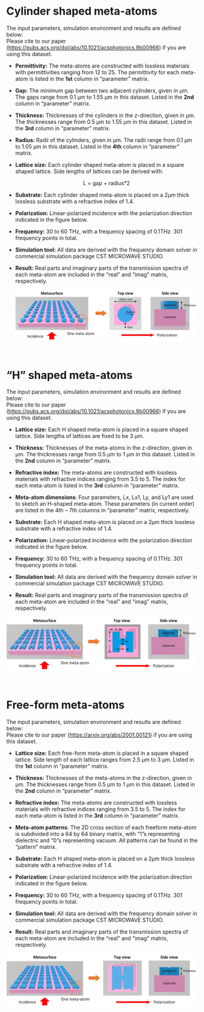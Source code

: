 # Cylinder shaped meta-atoms

The input parameters, simulation environment and results are defined below:  
Please cite to our paper (https://pubs.acs.org/doi/abs/10.1021/acsphotonics.9b00966) if you are using this dataset.

-   **Permittivity:** The meta-atoms are constructed with lossless materials
    with permittivities ranging from 12 to 25. The permittivity for each
    meta-atom is listed in the **1st** column in “parameter” matrix.

-   **Gap:** The minimum gap between two adjacent cylinders, given in µm. The
    gaps range from 0.1 µm to 1.55 µm in this dataset. Listed in the **2nd**
    column in “parameter” matrix.

-   **Thickness:** Thicknesses of the cylinders in the z-direction, given in µm.
    The thicknesses range from 0.5 µm to 1.55 µm in this dataset. Listed in the
    **3rd** column in “parameter” matrix.

-   **Radius:** Radii of the cylinders, given in µm. The radii range from 0.1 µm
    to 1.05 µm in this dataset. Listed in the **4th** column in “parameter”
    matrix.

-   **Lattice size:** Each cylinder shaped meta-atom is placed in a square
    shaped lattice. Side lengths of lattices can be derived with:
    <p align="center">L = gap + radius*2</p>                              

-   **Substrate:** Each cylinder shaped meta-atom is placed on a 2µm thick
    lossless substrate with a refractive index of 1.4.

-   **Polarization:** Linear-polarized incidence with the polarization direction
    indicated in the figure below.

-   **Frequency:** 30 to 60 THz, with a frequency spacing of 0.1THz. 301
    frequency points in total.

-   **Simulation tool:** All data are derived with the frequency domain solver
    in commercial simulation package CST MICROWAVE STUDIO.

-   **Result:** Real parts and imaginary parts of the transmission spectra of
    each meta-atom are included in the “real” and “imag” matrix, respectively.
    
    ![image](https://github.com/SensongAn/Meta-atoms-data-sharing/blob/master/pics/cylinder.jpg)
    
    
    
&nbsp;
# “H” shaped meta-atoms

The input parameters, simulation environment and results are defined below:  
Please cite to our paper (https://pubs.acs.org/doi/abs/10.1021/acsphotonics.9b00966) if you are using this dataset.

-   **Lattice size:** Each H shaped meta-atom is placed in a square shaped
    lattice. Side lengths of lattices are fixed to be 3 µm.

-   **Thickness:** Thicknesses of the meta-atoms in the z-direction, given in
    µm. The thicknesses range from 0.5 µm to 1 µm in this dataset. Listed in the
    **2nd** column in “parameter” matrix.

-   **Refractive index:** The meta-atoms are constructed with lossless materials
    with refractive indices ranging from 3.5 to 5. The index for each meta-atom
    is listed in the **3rd** column in “parameter” matrix.

-   **Meta-atom dimensions**: Four parameters, Lx, Lx1, Ly, and Ly1 are used to
    sketch an H-shaped meta-atom. These parameters (in current order) are listed
    in the 4th – 7th columns in “parameter” matrix, respectively.

-   **Substrate:** Each H shaped meta-atom is placed on a 2µm thick lossless
    substrate with a refractive index of 1.4.

-   **Polarization:** Linear-polarized incidence with the polarization direction
    indicated in the figure below.

-   **Frequency:** 30 to 60 THz, with a frequency spacing of 0.1THz. 301
    frequency points in total.

-   **Simulation tool:** All data are derived with the frequency domain solver
    in commercial simulation package CST MICROWAVE STUDIO.

-   **Result:** Real parts and imaginary parts of the transmission spectra of
    each meta-atom are included in the “real” and “imag” matrix, respectively.
    
![image](https://github.com/SensongAn/Meta-atoms-data-sharing/blob/master/pics/H.jpg)



&nbsp;
# Free-form meta-atoms

The input parameters, simulation environment and results are defined below:  
Please cite to our paper (https://arxiv.org/abs/2001.00121) if you are using this dataset.

-   **Lattice size:** Each free-form meta-atom is placed in a square shaped
    lattice. Side length of each lattice ranges from 2.5 µm to 3 µm. Listed in
    the **1st** column in “parameter” matrix.

-   **Thickness:** Thicknesses of the meta-atoms in the z-direction, given in
    µm. The thicknesses range from 0.5 µm to 1 µm in this dataset. Listed in the
    **2nd** column in “parameter” matrix.

-   **Refractive index:** The meta-atoms are constructed with lossless materials
    with refractive indices ranging from 3.5 to 5. The index for each meta-atom
    is listed in the **3rd** column in “parameter” matrix.

-   **Meta-atom patterns**: The 2D cross section of each freeform meta-atom is
    subdivided into a 64 by 64 binary matrix, with “1”s representing dielectric
    and “0”s representing vacuum. All patterns can be found in the “pattern”
    matrix.

-   **Substrate:** Each H shaped meta-atom is placed on a 2µm thick lossless
    substrate with a refractive index of 1.4.

-   **Polarization:** Linear-polarized incidence with the polarization direction
    indicated in the figure below.

-   **Frequency:** 30 to 60 THz, with a frequency spacing of 0.1THz. 301
    frequency points in total.

-   **Simulation tool:** All data are derived with the frequency domain solver
    in commercial simulation package CST MICROWAVE STUDIO.

-   **Result:** Real parts and imaginary parts of the transmission spectra of
    each meta-atom are included in the “real” and “imag” matrix, respectively.

![image](https://github.com/SensongAn/Meta-atoms-data-sharing/blob/master/pics/freeform.jpg)
